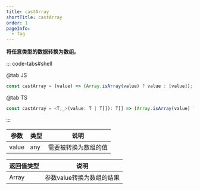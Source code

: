 ```yaml
---
title: castArray
shortTitle: castArray
order: 1
pageInfo:
  - Tag
---
```


**将任意类型的数据转换为数组。**

::: code-tabs#shell

@tab JS
```javascript
const castArray = (value) => (Array.isArray(value) ? value : [value]);
```

@tab TS
```typescript
const castArray = <T,_>(value: T | T[]): T[] => (Array.isArray(value) ? value : [value]);
```

:::

| 参数 | 类型 | 说明 |
| ---- | ---- | ---- |
| value | any | 需要被转换为数组的值 |

| 返回值类型 | 说明 |
| -------- | ---- |
| Array | 参数value转换为数组的结果 |



